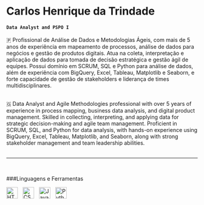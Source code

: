 #  Carlos Henrique da Trindade

**`Data Analyst and PSPO I`**
<br>
<br>
🇵 Profissional de Análise de Dados e Metodologias Ágeis, com mais de 5 anos de experiência em mapeamento de processos, análise de dados para negócios e gestão de produtos digitais. Atua na coleta, interpretação e aplicação de dados para tomada de decisão estratégica e gestão ágil de equipes. Possui domínio em SCRUM, SQL e Python para análise de dados, além de experiência com BigQuery, Excel, Tableau, Matplotlib e Seaborn, e forte capacidade de gestão de stakeholders e liderança de times multidisciplinares.
<br>
<br>


🇬 Data Analyst and Agile Methodologies professional with over 5 years of experience in process mapping, business data analysis, and digital product management. Skilled in collecting, interpreting, and applying data for strategic decision-making and agile team management. Proficient in SCRUM, SQL, and Python for data analysis, with hands-on experience using BigQuery, Excel, Tableau, Matplotlib, and Seaborn, along with strong stakeholder management and team leadership abilities.
<br>
<br>




---
<br>

###Linguagens e Ferramentas

<img 
    align="left" 
    alt="HTML"
    title="HTML" 
    width="30px" 
    style="padding-right: 10px;" 
    src="https://www.svgrepo.com/show/331760/sql-database-generic.svg" 
/>
<img 
    align="left" 
    alt="CSS" 
    title="CSS"
    width="30px" 
    style="padding-right: 10px;" 
    src="https://cdn.worldvectorlogo.com/logos/google-bigquery-logo-1.svg" 
/>
<img 
    align="left" 
    alt="JavaScript" 
    title="JavaScript"
    width="30px" 
    style="padding-right: 10px;" 
    src="https://img.icons8.com/?size=512&id=xSkewUSqtErH&format=png" 
/>

<img 
    align="left" 
    alt="Python" 
    title="Python"
    width="30px" 
    style="padding-right: 10px;" 
    src="https://cdn.jsdelivr.net/gh/devicons/devicon@latest/icons/python/python-original.svg" 
/>

<br/>
<br/>
